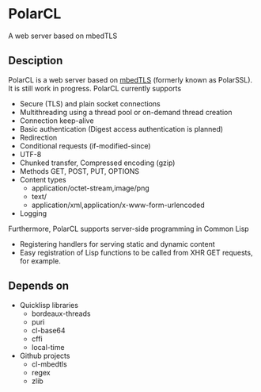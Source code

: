 # PolarCL
A web server based on mbedTLS

## Desciption
PolarCL is a web server based on [mbedTLS](https://www.mbed.com/en/technologies/security/mbed-tls/) (formerly known as PolarSSL). It is still work in progress.
PolarCL currently supports
* Secure (TLS) and plain socket connections
* Multithreading using a thread pool or on-demand thread creation
* Connection keep-alive
* Basic authentication (Digest access authentication is planned)
* Redirection
* Conditional requests (if-modified-since)
* UTF-8
* Chunked transfer, Compressed encoding (gzip)
* Methods GET, POST, PUT, OPTIONS
* Content types 
  * application/octet-stream,image/png
  * text/
  * application/xml,application/x-www-form-urlencoded
* Logging

Furthermore, PolarCL supports server-side programming in Common Lisp 
* Registering handlers for serving static and dynamic content
* Easy registration of Lisp functions to be called from XHR GET requests, for example.

## Depends on
* Quicklisp libraries
   * bordeaux-threads
   * puri
   * cl-base64
   * cffi
   * local-time
* Github projects
   * cl-mbedtls
   * regex
   * zlib
